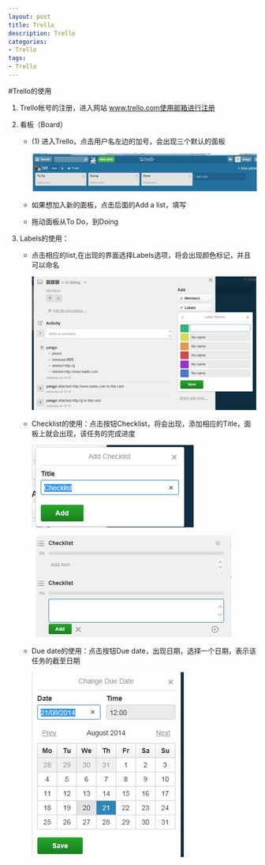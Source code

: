 ```yaml
---
layout: post
title: Trello
description: Trello
categories:
- Trello
tags:
- Trello
---
```


#Trello的使用

1. Trello帐号的注册，进入网站 www.trello.com使用邮箱进行注册
2. 看板（Board）
     + (1)	进入Trello，点击用户名左边的加号，会出现三个默认的面板
        
        ![2.1](/image/20140820/2.1.jpg)
        
     + 如果想加入新的面板，点击后面的Add a list，填写
     + 拖动面板从To Do，到Doing

3. Labels的使用：
     + 点击相应的list,在出现的界面选择Labels选项，将会出现颜色标记，并且可以命名
     
         ![2.2](/image/20140820/2.2.jpg)
        
     + Checklist的使用：点击按钮Checklist，将会出现，添加相应的Title，面板上就会出现，该任务的完成进度
    
         ![2.3](/image/20140820/2.3.jpg)
        
         ![2.4](/image/20140820/2.4.jpg)
        
     + Due date的使用：点击按钮Due date，出现日期，选择一个日期，表示该任务的截至日期
   
        ![2.5](/image/20140820/2.5.jpg)